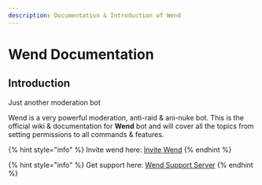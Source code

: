 ```yaml
---
description: Documentation & Introduction of Wend
---
```


# Wend Documentation

## Introduction

Just another moderation bot

Wend is a very powerful moderation, anti-raid & ani-nuke bot. This is the official wiki & documentation for **Wend** bot and will cover all the topics from setting permissions to all commands & features.

{% hint style="info" %}
Invite wend here: [Invite Wend](https://dsc.gg/wendbot)
{% endhint %}

{% hint style="info" %}
Get support here: [Wend Support Server](https://dsc.gg/wend/)
{% endhint %}



